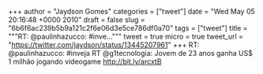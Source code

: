 
+++
author = "Jaydson Gomes"
categories = ["tweet"]
date = "Wed May 05 20:16:48 +0000 2010"
draft = false
slug = "6b6f6ac239b5b9a121c2f6e06d3e5ce786df0a70"
tags = ["tweet"]
title = """RT: @paulinhazucco: #inve..."""
tweet = true
micro = true
tweet_url = "https://twitter.com/jaydson/status/13445207961"
+++
RT: @paulinhazucco: #inveja RT @g1tecnologia: Jovem de 23 anos ganha US$ 1 milhão jogando videogame http://bit.ly/arcxtB
